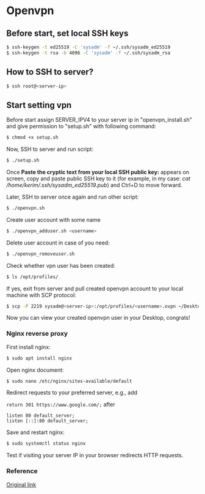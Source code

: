 # Openvpn
## Before start, set local SSH keys
```bash
$ ssh-keygen -t ed25519 -C 'sysadm' -f ~/.ssh/sysadm_ed25519
$ ssh-keygen -t rsa -b 4096 -C 'sysadm' -f ~/.ssh/sysadm_rsa
```

## How to SSH to server?
```bash
$ ssh root@<server-ip>
```

## Start setting vpn
Before start assign SERVER_IPV4 to your server ip in "openvpn_install.sh" and give permission to "setup.sh" with following command:
```bash
$ chmod +x setup.sh
```
Now, SSH to server and run script:
```bash
$ ./setup.sh
```
Once **Paste the cryptic text from your local SSH public key:** appears on screen, copy and paste public SSH key to it (for example, in my case: *cat /home/kerim/.ssh/sysadm_ed25519.pub*) and Ctrl+D to move forward.

Later, SSH to server once again and run other script:
```bash
$ ./openvpn.sh
```
Create user account with some name <username>
```bash
$ ./openvpn_adduser.sh <username>
```
Delete user account in case of you need:
```bash
$ ./openvpn_removeuser.sh
```
Check whether vpn user has been created:
```bash
$ ls /opt/profiles/
```
If yes, exit from server and pull created openvpn account to your local machine with SCP protocol:
```bash
$ scp -P 2219 sysadm@<server-ip>:/opt/profiles/<username>.ovpn ~/Desktop/
```
Now you can view your created openvpn user in your Desktop, congrats!
  

### Nginx reverse proxy
First install nginx:

```bash
$ sudo apt install nginx
```
Open nginx document:
```bash
$ sudo nano /etc/nginx/sites-available/default
```

Redirect requests to your preferred server, e.g., add 

`return 301 https://www.google.com/;` after 
```
listen 80 default_server;
listen [::]:80 default_server;
```

Save and restart nginx: 

```bash
$ sudo systemctl status nginx
```

Test if visiting your server IP in your browser redirects HTTP requests.

### Reference
[Original link](https://stream3.morazow.com/)
